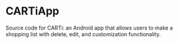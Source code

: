 # CARTiApp

Source code for CARTi: an Android app that allows users to make a shopping list with delete, edit, and customization functionality.
